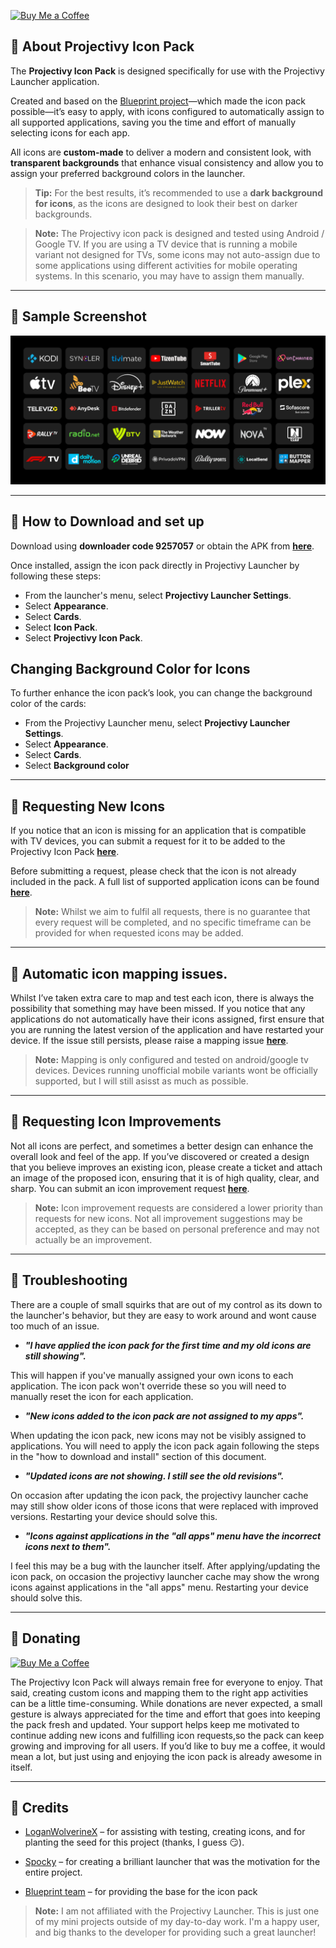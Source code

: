 [![Buy Me a Coffee](https://www.buymeacoffee.com/assets/img/custom_images/orange_img.png)](https://buymeacoffee.com/sicmundus)

## 🔴 About Projectivy Icon Pack

The **Projectivy Icon Pack** is designed specifically for use with the Projectivy Launcher application.  

Created and based on the [Blueprint project](https://github.com/jahirfiquitiva/Blueprint)—which made the icon pack possible—it’s easy to apply, with icons configured to automatically assign to all supported applications, saving you the time and effort of manually selecting icons for each app.

All icons are **custom-made** to deliver a modern and consistent look, with **transparent backgrounds** that enhance visual consistency and allow you to assign your preferred background colors in the launcher.  

> **Tip:** For the best results, it’s recommended to use a **dark background for icons**, as the icons are designed to look their best on darker backgrounds.

> **Note:** The Projectivy icon pack is designed and tested using Android / Google TV. If you are using a TV device that is running a mobile variant not designed for TVs, some icons may not auto-assign due to some applications using different activities for mobile operating systems. In this scenario, you may have to assign them manually.

---

## 🔴 Sample Screenshot

![Alt text](https://github.com/SicMundus86/ProjectivyIconPack/blob/main/images/screenshot1.png?raw=true)

---

## 🔴 How to Download and set up

Download using **downloader code 9257057** or obtain the APK from [**here**](https://github.com/SicMundus86/ProjectivyIconPack/releases/latest).

Once installed, assign the icon pack directly in Projectivy Launcher by following these steps:

- From the launcher's menu, select **Projectivy Launcher Settings**.  
- Select **Appearance**.  
- Select **Cards**.  
- Select **Icon Pack**.  
- Select **Projectivy Icon Pack**.  


## Changing Background Color for Icons

To further enhance the icon pack’s look, you can change the background color of the cards:

- From the Projectivy Launcher menu, select **Projectivy Launcher Settings**.  
- Select **Appearance**.  
- Select **Cards**.  
- Select **Background color**
---

## 🔴 Requesting New Icons

If you notice that an icon is missing for an application that is compatible with TV devices, you can submit a request for it to be added to the Projectivy Icon Pack [**here**](https://github.com/SicMundus86/ProjectivyIconPack/issues/new/choose).  

Before submitting a request, please check that the icon is not already included in the pack. A full list of supported application icons can be found [**here**](https://github.com/SicMundus86/ProjectivyIconPack/blob/main/Icons/IconPackList.md).

> **Note:** Whilst we aim to fulfil all requests, there is no guarantee that every request will be completed, and no specific timeframe can be provided for when requested icons may be added.

---

## 🔴 Automatic icon mapping issues.

Whilst I’ve taken extra care to map and test each icon, there is always the possibility that something may have been missed. If you notice that any applications do not automatically have their icons assigned, first ensure that you are running the latest version of the application and have restarted your device. If the issue still persists, please raise a mapping issue [**here**](https://github.com/SicMundus86/ProjectivyIconPack/issues/new/choose).  

> **Note:** Mapping is only configured and tested on android/google tv devices. Devices running unofficial mobile variants wont be officially supported, but I will still asisst as much as possible.

---

## 🔴 Requesting Icon Improvements

Not all icons are perfect, and sometimes a better design can enhance the overall look and feel of the app. If you’ve discovered or created a design that you believe improves an existing icon, please create a ticket and attach an image of the proposed icon, ensuring that it is of high quality, clear, and sharp. You can submit an icon improvement request [**here**](https://github.com/SicMundus86/ProjectivyIconPack/issues/new/choose).  

> **Note:** Icon improvement requests are considered a lower priority than requests for new icons. Not all improvement suggestions may be accepted, as they can be based on personal preference and may not actually be an improvement.

---

## 🔴 Troubleshooting

There are a couple of small squirks that are out of my control as its down to the launcher's behavior, but they are easy to work around and wont cause too much of an issue.

- ***"I have applied the icon pack for the first time and my old icons are still showing".***

This will happen if you've manually assigned your own icons to each application. The icon pack won't override these so you will need to manually reset the icon for each application.
  
- ***"New icons added to the icon pack are not assigned to my apps".***
  
When updating the icon pack, new icons may not be visibly assigned to applications. You will need to apply the icon pack again following the steps in the "how to download and install" section of this document.

- ***"Updated icons are not showing. I still see the old revisions".***

On occasion after updating the icon pack, the projectivy launcher cache may still show older icons of those icons that were replaced with improved versions. Restarting your device should solve this.

- ***"Icons against applications in the "all apps" menu have the incorrect icons next to them".***   

I feel this may be a bug with the launcher itself. After applying/updating the icon pack, on occasion the projectivy launcher cache may show the wrong icons against applications in the "all apps" menu. Restarting your device should solve this.

---

## 🔴 Donating

[![Buy Me a Coffee](https://www.buymeacoffee.com/assets/img/custom_images/orange_img.png)](https://buymeacoffee.com/sicmundus)

The Projectivy Icon Pack will always remain free for everyone to enjoy. That said, creating custom icons and mapping them to the right app activities can be a little time-consuming. While donations are never expected, a small gesture is always appreciated for the time and effort that goes into keeping the pack fresh and updated.
Your support helps keep me motivated to continue adding new icons and fulfilling icon requests,so the pack can keep growing and improving for all users. If you’d like to buy me a coffee, it would mean a lot, but just using and enjoying the icon pack is already awesome in itself.

---

## 🔴 Credits

- [LoganWolverineX](https://github.com/LoganWolverineX) – for assisting with testing, creating icons, and for planting the seed for this project (thanks, I guess 😏).

- [Spocky](https://github.com/spocky) – for creating a brilliant launcher that was the motivation for the entire project.
  
- [Blueprint team](https://github.com/jahirfiquitiva/Blueprint) – for providing the base for the icon pack  

> **Note:** I am not affiliated with the Projectivy Launcher. This is just one of my mini projects outside of my day-to-day work. I'm a happy user, and big thanks to the developer for providing such a great launcher!
